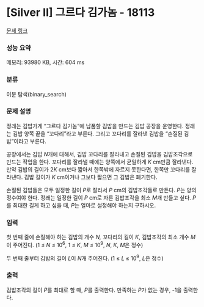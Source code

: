 # [Silver II] 그르다 김가놈 - 18113 

[문제 링크](https://www.acmicpc.net/problem/18113) 

### 성능 요약

메모리: 93980 KB, 시간: 604 ms

### 분류

이분 탐색(binary_search)

### 문제 설명

<p>정래는 김밥가게 “그르다 김가놈”에 납품할 김밥을 만드는 김밥 공장을 운영한다. 정래는 김밥 양쪽 끝을 “꼬다리”라고 부른다. 그리고 꼬다리를 잘라낸 김밥을 “손질된 김밥”이라고 부른다. </p>

<p>공장에서는 김밥 <em>N</em>개에 대해서, 김밥 꼬다리를 잘라내고 손질된 김밥을 김밥조각으로 만드는 작업을 한다. 꼬다리를 잘라낼 때에는 양쪽에서 균일하게 <em>K</em> cm만큼 잘라낸다. 만약 김밥의 길이가 2<em>K</em> cm보다 짧아서 한쪽밖에 자르지 못한다면, 한쪽만 꼬다리를 잘라낸다. 김밥 길이가 <em>K</em> cm이거나 그보다 짧으면 그 김밥은 폐기한다.</p>

<p>손질된 김밥들은 모두 일정한 길이 <em>P</em>로 잘라서 <em>P</em> cm의 김밥조각들로 만든다. <em>P</em>는 양의 정수여야 한다. 정래는 일정한 길이 <em>P</em> cm로 자른 김밥조각을 최소 <em>M</em>개 만들고 싶다. <em>P</em>를 최대한 길게 하고 싶을 때, <em>P</em>는 얼마로 설정해야 하는지 구하시오.</p>

### 입력 

 <p>첫 번째 줄에 손질해야 하는 김밥의 개수 <em>N,</em> 꼬다리의 길이 <em>K</em>, 김밥조각의 최소 개수 <em>M</em>이 주어진다. (1 ≤ <em>N</em> ≤ 10<sup>6</sup>, 1 ≤ <em>K</em>, <em>M</em> ≤ 10<sup>9</sup>, <em>N</em>, <em>K</em>, <em>M</em>은 정수)</p>

<p>두 번째 줄부터 김밥의 길이 <em>L</em>이 <em>N</em>개 주어진다. (1 ≤ <em>L</em> ≤ 10<sup>9</sup>, <em>L</em>은 정수)</p>

### 출력 

 <p>김밥조각의 길이 <em>P</em>를 최대로 할 때, <em>P</em>를 출력한다. 만족하는 <em>P</em>가 없는 경우, -1을 출력한다.</p>

